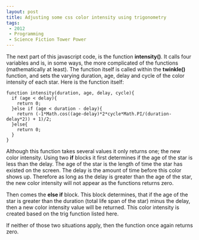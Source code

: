 ```yaml
---
layout: post
title: Adjusting some css color intensity using trigonometry
tags: 
 - 2012
 - Programming
 - Science Fiction Tower Power
---
```


The next part of this javascript code, is the function **intensity()**.  It calls four variables and is, in some ways, the more complicated of the functions (mathematically at least).  The function itself is called within the **twinkle()** function, and sets the varying duration, age, delay and cycle of the color intensity of each star.  Here is the function itself:

    function intensity(duration, age, delay, cycle){
      if (age < delay){
        return 0;
      }else if (age < duration - delay){
        return (-1*Math.cos((age-delay)*2*cycle*Math.PI/(duration-delay*2)) + 1)/2;   
      }else{
        return 0;
      }
    }

Although this function takes several values it only returns one; the new color intensity.  Using two **if** blocks it first determines if the age of the star is less than the delay.  The age of the star is the length of time the star has existed on the screen.  The delay is the amount of time before this color shows up.  Therefore as long as the delay is greater than the age of the star, the new color intensity will not appear as the functions returns zero.  

Then comes the **else if** block.  This block determines, that if the age of the star is greater than the duration (total life span of the star) minus the delay, then a new color intensity value will be returned.  This color intensity is created based on the trig function listed here.  

If neither of those two situations apply, then the function once again returns zero.       
